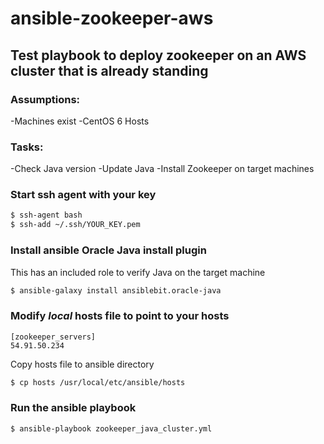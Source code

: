 # ansible-zookeeper-aws
## Test playbook to deploy zookeeper on an AWS cluster that is already standing

### Assumptions:
-Machines exist
-CentOS 6 Hosts

### Tasks:
-Check Java version
  -Update Java
-Install Zookeeper on target machines

### Start ssh agent with your key
```sh
$ ssh-agent bash
$ ssh-add ~/.ssh/YOUR_KEY.pem
```

### Install ansible Oracle Java install plugin
This has an included role to verify Java on the target machine
```sh
$ ansible-galaxy install ansiblebit.oracle-java
```

### Modify _local_ hosts file to point to your hosts
```# Main list of hosts to install zookeeper on
[zookeeper_servers]
54.91.50.234
```
Copy hosts file to ansible directory
```sh
$ cp hosts /usr/local/etc/ansible/hosts
```

### Run the ansible playbook
```
$ ansible-playbook zookeeper_java_cluster.yml
```
